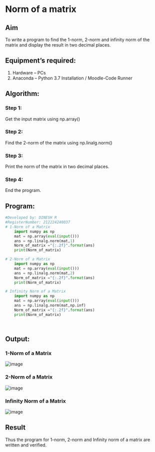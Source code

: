 # Norm of a matrix
## Aim
To write a program to find the 1-norm, 2-norm and infinity norm of the matrix and display the result in two decimal places.
## Equipment’s required:
1.	Hardware – PCs
2.	Anaconda – Python 3.7 Installation / Moodle-Code Runner
## Algorithm:
### Step 1:
Get the input matrix using np.array()   
### Step 2:
Find the 2-norm of the matrix using np.linalg.norm()
### Step 3:
Print the norm of the matrix in two decimal places.
### Step 4:
End the program.
## Program:
```Python
#Developed by: DINESH R
#RegisterNumber: 212224240037
# 1-Norm of a Matrix
	import numpy as np
	mat = np.array(eval(input()))
	ans = np.linalg.norm(mat,1)
	Norm_of_matrix ="{:.2f}".format(ans)
	print(Norm_of_matrix)   

# 2-Norm of a Matrix
	import numpy as np
	mat = np.array(eval(input()))
	ans = np.linalg.norm(mat,2)
	Norm_of_matrix ="{:.2f}".format(ans)
	print(Norm_of_matrix)

# Infinity Norm of a Matrix
	import numpy as np
	mat = np.array(eval(input()))
	ans = np.linalg.norm(mat,np.inf)
	Norm_of_matrix ="{:.2f}".format(ans)
	print(Norm_of_matrix)




```
## Output:
### 1-Norm of a Matrix
![image](https://github.com/user-attachments/assets/e490fdd8-67e7-45dd-9fce-798322f44078)

### 2-Norm of a Matrix
![image](https://github.com/user-attachments/assets/5252c470-38c0-4e45-8f27-09df0c45dd26)

### Infinity Norm of a Matrix
![image](https://github.com/user-attachments/assets/6bd7ad45-3944-4e04-af80-2086b0b140ab)

## Result
Thus the program for 1-norm, 2-norm and Infinity norm of a matrix are written and verified.
